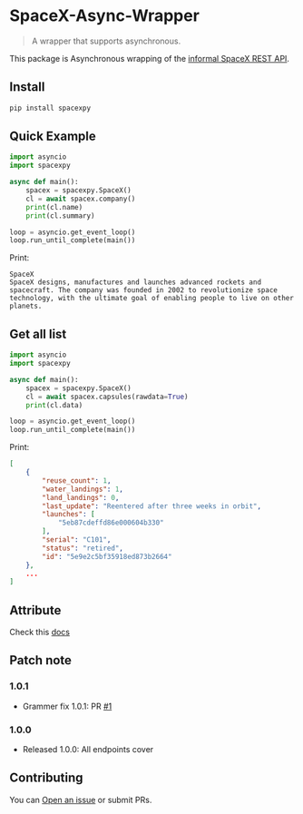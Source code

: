 # SpaceX-Async-Wrapper

> A wrapper that supports asynchronous.

This package is Asynchronous wrapping of the [informal SpaceX REST API](https://github.com/r-spacex/SpaceX-API).

## Install

```sh
pip install spacexpy
```

## Quick Example

```py
import asyncio
import spacexpy

async def main():
    spacex = spacexpy.SpaceX()
    cl = await spacex.company()
    print(cl.name)
    print(cl.summary)

loop = asyncio.get_event_loop()
loop.run_until_complete(main())
```
Print:
```
SpaceX
SpaceX designs, manufactures and launches advanced rockets and spacecraft. The company was founded in 2002 to revolutionize space technology, with the ultimate goal of enabling people to live on other planets.
```

## Get all list
```py
import asyncio
import spacexpy

async def main():
    spacex = spacexpy.SpaceX()
    cl = await spacex.capsules(rawdata=True)
    print(cl.data)

loop = asyncio.get_event_loop()
loop.run_until_complete(main())
```
Print:
```json
[
    {
        "reuse_count": 1,
        "water_landings": 1,
        "land_landings": 0,
        "last_update": "Reentered after three weeks in orbit",
        "launches": [
            "5eb87cdeffd86e000604b330"
        ],
        "serial": "C101",
        "status": "retired",
        "id": "5e9e2c5bf35918ed873b2664"
    },
    ...
]
```
## Attribute

Check this [docs](https://github.com/r-spacex/SpaceX-API/blob/master/docs/v4/README.md)

## Patch note

### 1.0.1

* Grammer fix 1.0.1: PR [#1](https://github.com/SaidBySolo/SpaceX-Async-Wrapper/pull/1)

### 1.0.0

* Released 1.0.0: All endpoints cover


## Contributing

You can [Open an issue](https://github.com/SaidBySolo/SpaceX-SimpleWrapper/issues) or submit PRs.
